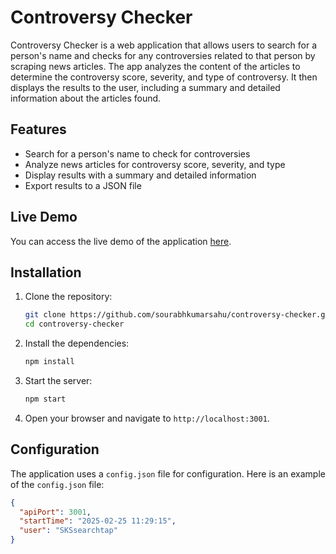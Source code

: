 # Controversy Checker

Controversy Checker is a web application that allows users to search for a person's name and checks for any controversies related to that person by scraping news articles. The app analyzes the content of the articles to determine the controversy score, severity, and type of controversy. It then displays the results to the user, including a summary and detailed information about the articles found.

## Features

- Search for a person's name to check for controversies
- Analyze news articles for controversy score, severity, and type
- Display results with a summary and detailed information
- Export results to a JSON file

## Live Demo

You can access the live demo of the application [here](https://controversy-checker-production.up.railway.app/).

## Installation

1. Clone the repository:
    ```sh
    git clone https://github.com/sourabhkumarsahu/controversy-checker.git
    cd controversy-checker
    ```

2. Install the dependencies:
    ```sh
    npm install
    ```

3. Start the server:
    ```sh
    npm start
    ```

4. Open your browser and navigate to `http://localhost:3001`.

## Configuration

The application uses a `config.json` file for configuration. Here is an example of the `config.json` file:
```json
{
  "apiPort": 3001,
  "startTime": "2025-02-25 11:29:15",
  "user": "SKSsearchtap"
}